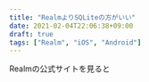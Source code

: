 ```yaml
---
title: "RealmよりSQLiteの方がいい"
date: 2021-02-04T22:06:38+09:00
draft: true
tags: ["Realm", "iOS", "Android"]
---
```


Realmの公式サイトを見ると